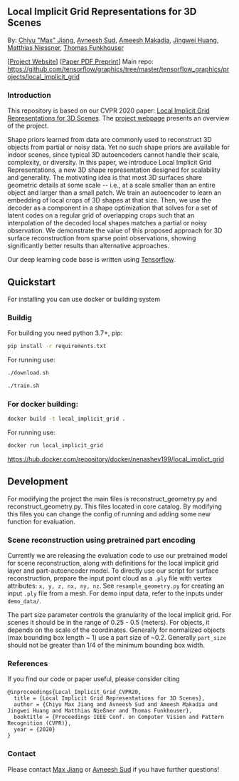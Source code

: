 ## Local Implicit Grid Representations for 3D Scenes
By: [Chiyu "Max" Jiang](http://maxjiang.ml/),
[Avneesh Sud](https://research.google/people/105052/),
[Ameesh Makadia](http://www.ameeshmakadia.com/index.html),
[Jingwei Huang](http://stanford.edu/~jingweih/),
[Matthias Niessner](http://niessnerlab.org/members/matthias_niessner/profile.html),
[Thomas Funkhouser](https://www.cs.princeton.edu/~funk/)

\[[Project Website](http://maxjiang.ml/proj/lig)\] \[[Paper PDF Preprint](https://arxiv.org/abs/2003.08981)\]
Main repo: https://github.com/tensorflow/graphics/tree/master/tensorflow_graphics/projects/local_implicit_grid
### Introduction

This repository is based on our CVPR 2020 paper:
[Local Implicit Grid Representations for 3D Scenes](https://arxiv.org/abs/2003.08981).
The [project webpage](http://maxjiang.ml/proj/lig) presents an overview of the
project.

Shape priors learned from data are commonly used to reconstruct 3D objects from
partial or noisy data. Yet no such shape priors are available for indoor scenes,
since typical 3D autoencoders cannot handle their scale, complexity, or
diversity. In this paper, we introduce Local Implicit Grid Representations, a
new 3D shape representation designed for scalability and generality. The
motivating idea is that most 3D surfaces share geometric details at some
scale -- i.e., at a scale smaller than an entire object and larger than a small
patch. We train an autoencoder to learn an embedding of local crops of 3D shapes
at that size. Then, we use the decoder as a component in a shape optimization
that solves for a set of latent codes on a regular grid of overlapping crops
such that an interpolation of the decoded local shapes matches a partial or
noisy observation. We demonstrate the value of this proposed approach for 3D
surface reconstruction from sparse point observations, showing significantly
better results than alternative approaches.

Our deep learning code base is written using [Tensorflow](https://www.tensorflow.org/).

## Quickstart

For installing you can use docker or building system

### Buildig 
For building you need python 3.7+, pip: 
```bash
pip install -r requirements.txt
```
For running use:
```bash
./download.sh
```

```bash
./train.sh
```


### For docker building:
```bash
docker build -t local_implicit_grid .
```
For running use:
```bash
docker run local_implicit_grid
```

https://hub.docker.com/repository/docker/nenashev199/local_implict_grid

## Development

For modifying the project the main files is reconstruct_geometry.py and reconstruct_geometry.py. This files located in core catalog. By modifying this files you can change the config of running and adding some new function for evaluation. 

### Scene reconstruction using pretrained part encoding
Currently we are releasing the evaluation code to use our pretrained model for
scene reconstruction, along with definitions for the local implicit grid layer
and part-autoencoder model. To directly use our script for surface
reconstruction, prepare the input point cloud as a `.ply` file with vertex
attributes: `x, y, z, nx, ny, nz`. See `resample_geometry.py` for creating an
input `.ply` file from a mesh. For demo input data, refer to the inputs
under `demo_data/`.


The part size parameter controls the granularity of the local implicit grid. For
scenes it should be in the range of 0.25 - 0.5 (meters). For objects, it depends
on the scale of the coordinates. Generally for normalized objects (max bounding
box length ~ 1) use a part size of ~0.2. Generally `part_size` should not be
greater than 1/4 of the minimum bounding box width.

### References
If you find our code or paper useful, please consider citing

    @inproceedings{Local_Implicit_Grid_CVPR20,
      title = {Local Implicit Grid Representations for 3D Scenes},
      author = {Chiyu Max Jiang and Avneesh Sud and Ameesh Makadia and Jingwei Huang and Matthias Nießner and Thomas Funkhouser},
      booktitle = {Proceedings IEEE Conf. on Computer Vision and Pattern Recognition (CVPR)},
      year = {2020}
    }

### Contact

Please contact [Max Jiang](mailto:maxjiang93@gmail.com) or
[Avneesh Sud](mailto:avneesh@google.com) if you have further questions!
